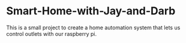 # Smart-Home-with-Jay-and-Darb
This is a small project to create a home automation system that lets us control outlets with our raspberry pi.
